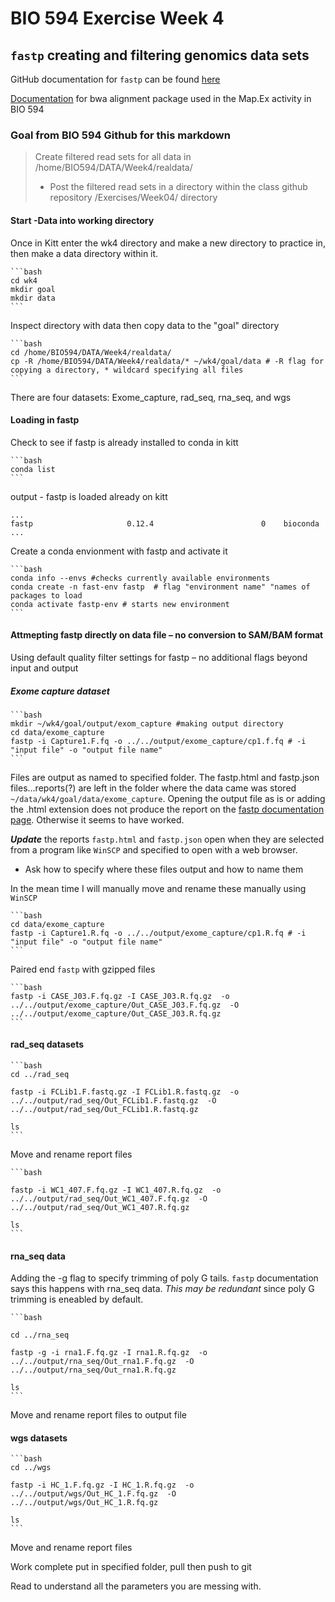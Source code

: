 # BIO 594 Exercise Week 4
## `fastp` creating and filtering genomics data sets

GitHub documentation for `fastp` can be found [here](https://github.com/OpenGene/fastp#features)

[Documentation](http://bio-bwa.sourceforge.net/bwa.shtml) for bwa alignment package used in the Map.Ex activity in BIO 594

### Goal from BIO 594 Github for this markdown
> Create filtered read sets for all data in /home/BIO594/DATA/Week4/realdata/
>  * Post the filtered read sets in a directory within the class github repository /Exercises/Week04/ directory

#### Start -Data into working directory
Once in Kitt enter the wk4 directory and make a new directory to practice in, then make a data directory within it.
````
```bash
cd wk4
mkdir goal
mkdir data
```
````
Inspect directory with data then copy data to the "goal" directory
````
```bash
cd /home/BIO594/DATA/Week4/realdata/
cp -R /home/BIO594/DATA/Week4/realdata/* ~/wk4/goal/data # -R flag for copying a directory, * wildcard specifying all files
```
````
There are four datasets: Exome_capture, rad_seq, rna_seq, and wgs

#### Loading in fastp

Check to see if fastp is already installed to conda in kitt

````
```bash
conda list
```
````
output - fastp is loaded already on kitt
```
...
fastp                     0.12.4                        0    bioconda
...
```
Create a conda envionment with fastp and activate it
````
```bash
conda info --envs #checks currently available environments
conda create -n fast-env fastp  # flag "environment name" "names of packages to load
conda activate fastp-env # starts new environment
```
````


#### Attmepting fastp directly on data file – no conversion to SAM/BAM format
Using default quality filter settings for fastp – no additional flags beyond input and output

##### Exome capture dataset
````
```bash
mkdir ~/wk4/goal/output/exom_capture #making output directory
cd data/exome_capture
fastp -i Capture1.F.fq -o ../../output/exome_capture/cp1.f.fq # -i "input file" -o "output file name"
```
````
Files are output as named to specified folder. The fastp.html and fastp.json files...reports(?) are left in the folder where the data came was stored `~/data/wk4/goal/data/exome_capture`. Opening the output file as is or adding the .html extension does not produce the report on the [fastp documentation page](https://github.com/OpenGene/fastp#features). Otherwise it seems to have worked. 

***Update*** the reports `fastp.html` and `fastp.json` open when they are selected from a program like `WinSCP` and specified to open with a web browser. 
* Ask how to specify where these files output and how to name them

In the mean time I will manually move and rename these manually using `WinSCP`

````
```bash
cd data/exome_capture
fastp -i Capture1.R.fq -o ../../output/exome_capture/cp1.R.fq # -i "input file" -o "output file name"
```
````
Paired end `fastp` with gzipped files
````
```bash
fastp -i CASE_J03.F.fq.gz -I CASE_J03.R.fq.gz  -o ../../output/exome_capture/Out_CASE_J03.F.fq.gz  -O ../../output/exome_capture/Out_CASE_J03.R.fq.gz
```
````

#### rad_seq datasets

````
```bash
cd ../rad_seq

fastp -i FCLib1.F.fastq.gz -I FCLib1.R.fastq.gz  -o ../../output/rad_seq/Out_FCLib1.F.fastq.gz  -O ../../output/rad_seq/Out_FCLib1.R.fastq.gz

ls
```
````
Move and rename report files

````
```bash

fastp -i WC1_407.F.fq.gz -I WC1_407.R.fq.gz  -o ../../output/rad_seq/Out_WC1_407.F.fq.gz  -O ../../output/rad_seq/Out_WC1_407.R.fq.gz

ls
```
````
#### rna_seq data
Adding the -g flag to specify trimming of poly G tails. `fastp` documentation says this happens with rna_seq data. *This may be redundant* since poly G trimming is eneabled by default.

````
```bash

cd ../rna_seq

fastp -g -i rna1.F.fq.gz -I rna1.R.fq.gz  -o ../../output/rna_seq/Out_rna1.F.fq.gz  -O ../../output/rna_seq/Out_rna1.R.fq.gz

ls
```
````
Move and rename report files to output file

#### wgs datasets
````
```bash
cd ../wgs

fastp -i HC_1.F.fq.gz -I HC_1.R.fq.gz  -o ../../output/wgs/Out_HC_1.F.fq.gz  -O ../../output/wgs/Out_HC_1.R.fq.gz

ls
```
````
Move and rename report files

Work complete put in specified folder, pull then push to git

Read to understand all the parameters you are messing with.